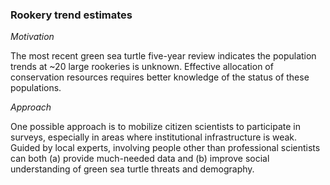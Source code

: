 ### Rookery trend estimates

_Motivation_

The most recent green sea turtle five-year review indicates the population trends at ~20 large rookeries is unknown. Effective allocation of conservation resources requires better knowledge of the status of these populations.

_Approach_

One possible approach is to mobilize citizen scientists to participate in surveys, especially in areas where institutional infrastructure is weak. Guided by local experts, involving people other than professional scientists can both (a) provide much-needed data and (b) improve social understanding of green sea turtle threats and demography.

